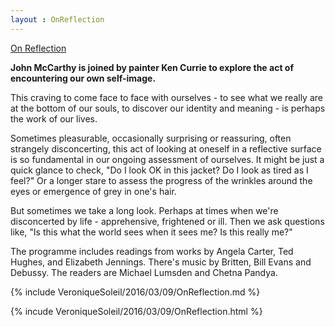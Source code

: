 ```yaml
---
layout : OnReflection
---
```


[On Reflection](http://www.bbc.co.uk/programmes/b072hs5n)

**John McCarthy is joined by painter Ken Currie to explore the act of encountering our own self-image.**

This craving to come face to face with ourselves - to see what we really are at the bottom of our souls, to discover our identity and meaning - is perhaps the work of our lives.

Sometimes pleasurable, occasionally surprising or reassuring, often strangely disconcerting, this act of looking at oneself in a reflective surface is so fundamental in our ongoing assessment of ourselves. It might be just a quick glance to check, "Do I look OK in this jacket? Do I look as tired as I feel?" Or a longer stare to assess the progress of the wrinkles around the eyes or emergence of grey in one's hair.

But sometimes we take a long look. Perhaps at times when we're disconcerted by life - apprehensive, frightened or ill. Then we ask questions like, "Is this what the world sees when it sees me? Is this really me?"

The programme includes readings from works by Angela Carter, Ted Hughes, and Elizabeth Jennings. There's music by Britten, Bill Evans and Debussy. The readers are Michael Lumsden and Chetna Pandya.

{% include VeroniqueSoleil/2016/03/09/OnReflection.md %}

{% incude VeroniqueSoleil/2016/03/09/OnReflection.html %}
